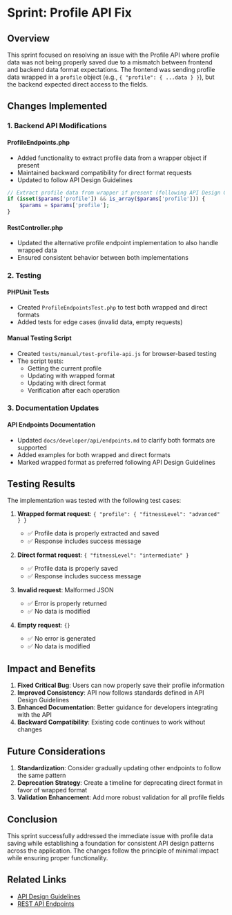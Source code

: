 # Sprint: Profile API Fix

## Overview

This sprint focused on resolving an issue with the Profile API where profile data was not being properly saved due to a mismatch between frontend and backend data format expectations. The frontend was sending profile data wrapped in a `profile` object (e.g., `{ "profile": { ...data } }`), but the backend expected direct access to the fields.

## Changes Implemented

### 1. Backend API Modifications

#### ProfileEndpoints.php
- Added functionality to extract profile data from a wrapper object if present
- Maintained backward compatibility for direct format requests
- Updated to follow API Design Guidelines

```php
// Extract profile data from wrapper if present (following API Design Guidelines)
if (isset($params['profile']) && is_array($params['profile'])) {
    $params = $params['profile'];
}
```

#### RestController.php
- Updated the alternative profile endpoint implementation to also handle wrapped data
- Ensured consistent behavior between both implementations

### 2. Testing

#### PHPUnit Tests
- Created `ProfileEndpointsTest.php` to test both wrapped and direct formats
- Added tests for edge cases (invalid data, empty requests)

#### Manual Testing Script
- Created `tests/manual/test-profile-api.js` for browser-based testing
- The script tests:
  - Getting the current profile
  - Updating with wrapped format
  - Updating with direct format
  - Verification after each operation

### 3. Documentation Updates

#### API Endpoints Documentation
- Updated `docs/developer/api/endpoints.md` to clarify both formats are supported
- Added examples for both wrapped and direct formats
- Marked wrapped format as preferred following API Design Guidelines

## Testing Results

The implementation was tested with the following test cases:

1. **Wrapped format request**: `{ "profile": { "fitnessLevel": "advanced" } }`
   - ✅ Profile data is properly extracted and saved
   - ✅ Response includes success message

2. **Direct format request**: `{ "fitnessLevel": "intermediate" }`
   - ✅ Profile data is properly saved
   - ✅ Response includes success message

3. **Invalid request**: Malformed JSON
   - ✅ Error is properly returned
   - ✅ No data is modified

4. **Empty request**: `{}`
   - ✅ No error is generated
   - ✅ No data is modified

## Impact and Benefits

1. **Fixed Critical Bug**: Users can now properly save their profile information
2. **Improved Consistency**: API now follows standards defined in API Design Guidelines
3. **Enhanced Documentation**: Better guidance for developers integrating with the API
4. **Backward Compatibility**: Existing code continues to work without changes

## Future Considerations

1. **Standardization**: Consider gradually updating other endpoints to follow the same pattern
2. **Deprecation Strategy**: Create a timeline for deprecating direct format in favor of wrapped format
3. **Validation Enhancement**: Add more robust validation for all profile fields

## Conclusion

This sprint successfully addressed the immediate issue with profile data saving while establishing a foundation for consistent API design patterns across the application. The changes follow the principle of minimal impact while ensuring proper functionality.

## Related Links

- [API Design Guidelines](./developer/api/api-design-guidelines.md)
- [REST API Endpoints](./developer/api/endpoints.md) 